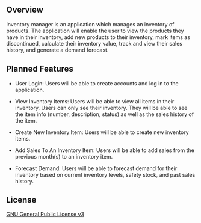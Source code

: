 ## Overview
Inventory manager is an application which manages an inventory of products. The application will enable the user 
to view the products they have in their inventory, add new products to their inventory, mark items as discontinued, calculate their 
inventory value, track and view their sales history, and generate a demand forecast.

## Planned Features
- User Login: Users will be able to create accounts and log in to the application.

- View Inventory Items: Users will be able to view all items in their inventory. Users can only see their inventory. They will be able to 
see the item info (number, description, status) as well as the sales history of the item. 

- Create New Inventory Item: Users will be able to create new inventory items.

- Add Sales To An Inventory Item: Users will be able to add sales from the previous month(s) to an inventory item.

- Forecast Demand: Users will be able to forecast demand for their inventory based on current inventory levels, safety stock, and past sales history.

## License
[GNU General Public License v3](LICENSE)
